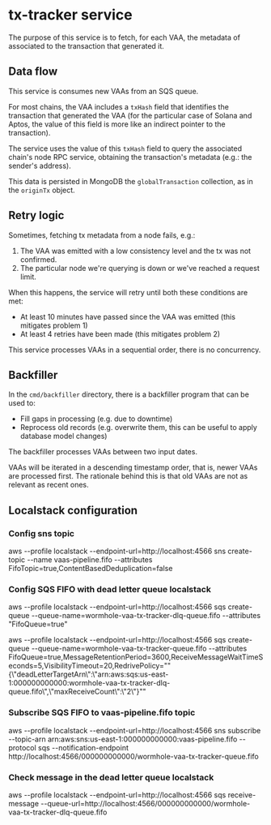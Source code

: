 # tx-tracker service

The purpose of this service is to fetch, for each VAA, the metadata of associated to the transaction that generated it.

## Data flow

This service is consumes new VAAs from an SQS queue.

For most chains, the VAA includes a `txHash` field that identifies the transaction that generated the VAA
(for the particular case of Solana and Aptos, the value of this field is more like an indirect pointer to the transaction).

The service uses the value of this `txHash` field to query the associated chain's node RPC service, obtaining the transaction's metadata (e.g.: the sender's address).

This data is persisted in MongoDB the `globalTransaction` collection, as in the `originTx` object.

## Retry logic

Sometimes, fetching tx metadata from a node fails, e.g.:
1. The VAA was emitted with a low consistency level and the tx was not confirmed.
2. The particular node we're querying is down or we've reached a request limit.

When this happens, the service will retry until both these conditions are met:
* At least 10 minutes have passed since the VAA was emitted (this mitigates problem 1)
* At least 4 retries have been made (this mitigates problem 2)

This service processes VAAs in a sequential order, there is no concurrency.

## Backfiller

In the `cmd/backfiller` directory, there is a backfiller program that can be used to:
* Fill gaps in processing (e.g. due to downtime)
* Reprocess old records (e.g. overwrite them, this can be useful to apply database model changes)

The backfiller processes VAAs between two input dates.

VAAs will be iterated in a descending timestamp order, that is, newer VAAs are processed first. The rationale behind this is that old VAAs are not as relevant as recent ones.

## Localstack configuration

### Config sns topic

aws --profile localstack --endpoint-url=http://localhost:4566 sns create-topic --name vaas-pipeline.fifo  --attributes FifoTopic=true,ContentBasedDeduplication=false

### Config SQS FIFO with dead letter queue localstack

aws --profile localstack --endpoint-url=http://localhost:4566 sqs create-queue --queue-name=wormhole-vaa-tx-tracker-dlq-queue.fifo --attributes "FifoQueue=true"

aws --profile localstack --endpoint-url=http://localhost:4566 sqs create-queue --queue-name=wormhole-vaa-tx-tracker-queue.fifo --attributes FifoQueue=true,MessageRetentionPeriod=3600,ReceiveMessageWaitTimeSeconds=5,VisibilityTimeout=20,RedrivePolicy="\"{\\\"deadLetterTargetArn\\\":\\\"arn:aws:sqs:us-east-1:000000000000:wormhole-vaa-tx-tracker-dlq-queue.fifo\\\",\\\"maxReceiveCount\\\":\\\"2\\\"}\""

### Subscribe SQS FIFO to vaas-pipeline.fifo topic

aws --profile localstack --endpoint-url=http://localhost:4566 sns subscribe --topic-arn arn:aws:sns:us-east-1:000000000000:vaas-pipeline.fifo --protocol sqs --notification-endpoint http://localhost:4566/000000000000/wormhole-vaa-tx-tracker-queue.fifo

### Check message in the dead letter queue localstack

aws --profile localstack --endpoint-url=http://localhost:4566 sqs receive-message --queue-url=http://localhost:4566/000000000000/wormhole-vaa-tx-tracker-dlq-queue.fifo